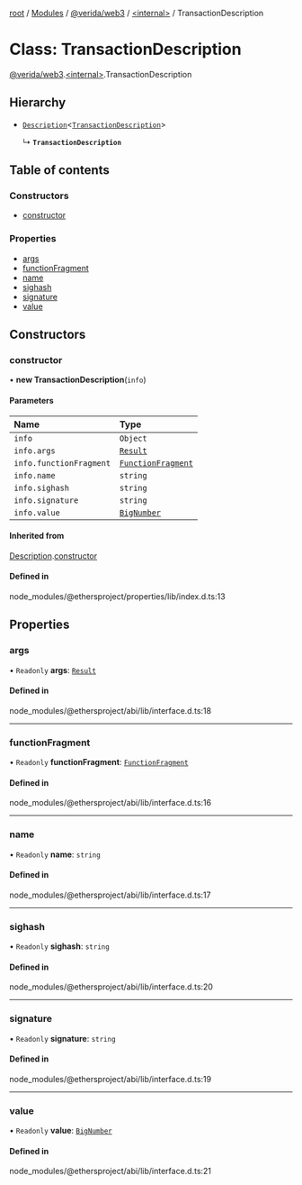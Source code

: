 [root](../README.md) / [Modules](../modules.md) / [@verida/web3](../modules/verida_web3.md) / [<internal\>](../modules/verida_web3._internal_.md) / TransactionDescription

# Class: TransactionDescription

[@verida/web3](../modules/verida_web3.md).[<internal\>](../modules/verida_web3._internal_.md).TransactionDescription

## Hierarchy

- [`Description`](verida_web3._internal_.Description.md)<[`TransactionDescription`](verida_web3._internal_.TransactionDescription.md)\>

  ↳ **`TransactionDescription`**

## Table of contents

### Constructors

- [constructor](verida_web3._internal_.TransactionDescription.md#constructor)

### Properties

- [args](verida_web3._internal_.TransactionDescription.md#args)
- [functionFragment](verida_web3._internal_.TransactionDescription.md#functionfragment)
- [name](verida_web3._internal_.TransactionDescription.md#name)
- [sighash](verida_web3._internal_.TransactionDescription.md#sighash)
- [signature](verida_web3._internal_.TransactionDescription.md#signature)
- [value](verida_web3._internal_.TransactionDescription.md#value)

## Constructors

### constructor

• **new TransactionDescription**(`info`)

#### Parameters

| Name | Type |
| :------ | :------ |
| `info` | `Object` |
| `info.args` | [`Result`](../interfaces/verida_web3._internal_.Result.md) |
| `info.functionFragment` | [`FunctionFragment`](verida_web3._internal_.FunctionFragment.md) |
| `info.name` | `string` |
| `info.sighash` | `string` |
| `info.signature` | `string` |
| `info.value` | [`BigNumber`](verida_web3._internal_.BigNumber.md) |

#### Inherited from

[Description](verida_web3._internal_.Description.md).[constructor](verida_web3._internal_.Description.md#constructor)

#### Defined in

node_modules/@ethersproject/properties/lib/index.d.ts:13

## Properties

### args

• `Readonly` **args**: [`Result`](../interfaces/verida_web3._internal_.Result.md)

#### Defined in

node_modules/@ethersproject/abi/lib/interface.d.ts:18

___

### functionFragment

• `Readonly` **functionFragment**: [`FunctionFragment`](verida_web3._internal_.FunctionFragment.md)

#### Defined in

node_modules/@ethersproject/abi/lib/interface.d.ts:16

___

### name

• `Readonly` **name**: `string`

#### Defined in

node_modules/@ethersproject/abi/lib/interface.d.ts:17

___

### sighash

• `Readonly` **sighash**: `string`

#### Defined in

node_modules/@ethersproject/abi/lib/interface.d.ts:20

___

### signature

• `Readonly` **signature**: `string`

#### Defined in

node_modules/@ethersproject/abi/lib/interface.d.ts:19

___

### value

• `Readonly` **value**: [`BigNumber`](verida_web3._internal_.BigNumber.md)

#### Defined in

node_modules/@ethersproject/abi/lib/interface.d.ts:21
